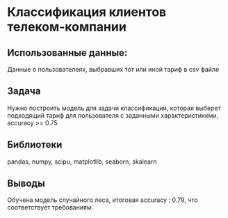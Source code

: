 # Классификация клиентов телеком-компании 
## Использованные данные:
Данные о пользователеях, выбравших тот или иной тариф в csv файле
## Задача
Нужно построить модель для задачи классификации, которая выберет подходящий тариф для пользователя с заданными характеристиккми, accuracy >= 0.75
## Библиотеки
pandas, numpy,  scipu, matplotlib, seaborn, skalearn
## Выводы
Обучена модель случайного леса, итоговая accuracy : 0.79, что соответствует требованиям.  

